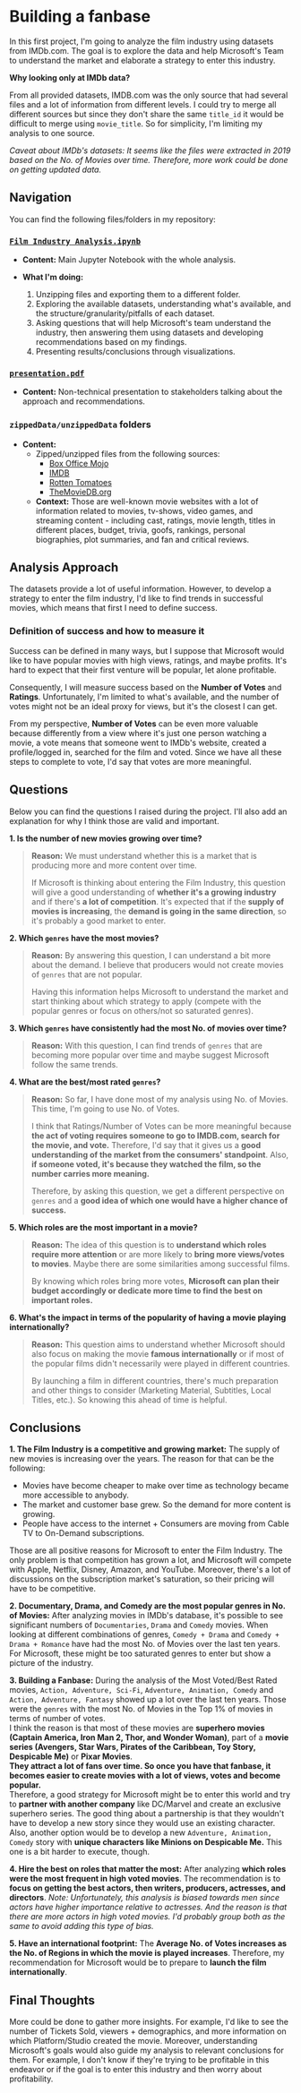 # Building a fanbase

In this first project, I'm going to analyze the film industry using datasets from IMDb.com. The goal is to explore the data and help Microsoft's Team to understand the market and elaborate a strategy to enter this industry.

**Why looking only at IMDb data?**

From all provided datasets, IMDB.com was the only source that had several files and a lot of information from different levels. I could try to merge all different sources but since they don't share the same `title_id` it would be difficult to merge using `movie_title`. So for simplicity, I'm limiting my analysis to one source.

_Caveat about IMDb's datasets: It seems like the files were extracted in 2019 based on the No. of Movies over time. Therefore, more work could be done on getting updated data._

## Navigation

You can find the following files/folders in my repository:

### [`Film Industry Analysis.ipynb`](https://github.com/renoneto/first_module_project/blob/main/Film%20Industry%20Analysis.ipynb)

- **Content:** Main Jupyter Notebook with the whole analysis.

- **What I'm doing:**
  1. Unzipping files and exporting them to a different folder.
  2. Exploring the available datasets, understanding what's available, and the structure/granularity/pitfalls of each dataset.
  3. Asking questions that will help Microsoft's team understand the industry, then answering them using datasets and developing recommendations based on my findings.
  4. Presenting results/conclusions through visualizations.

### [`presentation.pdf`](https://github.com/renoneto/first_module_project/blob/main/presentation.pdf)

- **Content:** Non-technical presentation to stakeholders talking about the approach and recommendations.

### `zippedData/unzippedData` folders

- **Content:**
  - Zipped/unzipped files from the following sources:
    - [Box Office Mojo](https://www.boxofficemojo.com/)
    - [IMDB](https://www.imdb.com/)
    - [Rotten Tomatoes](https://www.rottentomatoes.com/)
    - [TheMovieDB.org](https://www.themoviedb.org/)
  - **Context:** Those are well-known movie websites with a lot of information related to movies, tv-shows, video games, and streaming content - including cast, ratings, movie length, titles in different places, budget, trivia, goofs, rankings, personal biographies, plot summaries, and fan and critical reviews.

## Analysis Approach

The datasets provide a lot of useful information. However, to develop a strategy to enter the film industry, I'd like to find trends in successful movies, which means that first I need to define success.

### Definition of success and how to measure it

Success can be defined in many ways, but I suppose that Microsoft would like to have popular movies with high views, ratings, and maybe profits. It's hard to expect that their first venture will be popular, let alone profitable.

Consequently, I will measure success based on the **Number of Votes** and **Ratings**. Unfortunately, I'm limited to what's available, and the number of votes might not be an ideal proxy for views, but it's the closest I can get.

From my perspective, **Number of Votes** can be even more valuable because differently from a view where it's just one person watching a movie, a vote means that someone went to IMDb's website, created a profile/logged in, searched for the film and voted. Since we have all these steps to complete to vote, I'd say that votes are more meaningful.

## Questions

Below you can find the questions I raised during the project. I'll also add an explanation for why I think those are valid and important.

**1. Is the number of new movies growing over time?**

>**Reason:** We must understand whether this is a market that is producing more and more content over time.
>
> If Microsoft is thinking about entering the Film Industry, this question will give a good understanding of **whether it's a growing industry** and if there's **a lot of competition**. It's expected that if the **supply of movies is increasing**, the **demand is going in the same direction**, so it's probably a good market to enter.

**2. Which `genres` have the most movies?**

>**Reason:** By answering this question, I can understand a bit more about the demand. I believe that producers would not create movies of `genres` that are not popular.
>
>Having this information helps Microsoft to understand the market and start thinking about which strategy to apply (compete with the popular genres or focus on others/not so saturated genres).

**3. Which `genres` have consistently had the most No. of movies over time?**

>**Reason:** With this question, I can find trends of `genres` that are becoming more popular over time and maybe suggest Microsoft follow the same trends.

**4. What are the best/most rated `genres`?**

>**Reason:** So far, I have done most of my analysis using No. of Movies. This time, I'm going to use No. of Votes.
>
>I think that Ratings/Number of Votes can be more meaningful because **the act of voting requires someone to go to IMDB.com, search for the movie, and vote.** Therefore, I'd say that it gives us a **good understanding of the market from the consumers' standpoint**. Also, **if someone voted, it's because they watched the film, so the number carries more meaning.**
>
>Therefore, by asking this question, we get a different perspective on `genres` and a **good idea of which one would have a higher chance of success.**

**5. Which roles are the most important in a movie?**

>**Reason:** The idea of this question is to **understand which roles require more attention** or are more likely to **bring more views/votes to movies**. Maybe there are some similarities among successful films.
>
>By knowing which roles bring more votes, **Microsoft can plan their budget accordingly or dedicate more time to find the best on important roles.**

**6. What's the impact in terms of the popularity of having a movie playing internationally?**

>**Reason:** This question aims to understand whether Microsoft should also focus on making the movie **famous internationally** or if most of the popular films didn't necessarily were played in different countries.
>
>By launching a film in different countries, there's much preparation and other things to consider (Marketing Material, Subtitles, Local Titles, etc.). So knowing this ahead of time is helpful.

## Conclusions

**1. The Film Industry is a competitive and growing market:** The supply of new movies is increasing over the years. The reason for that can be the following:

- Movies have become cheaper to make over time as technology became more accessible to anybody.
- The market and customer base grew. So the demand for more content is growing.
- People have access to the internet + Consumers are moving from Cable TV to On-Demand subscriptions.

Those are all positive reasons for Microsoft to enter the Film Industry. The only problem is that competition has grown a lot, and Microsoft will compete with Apple, Netflix, Disney, Amazon, and YouTube. Moreover, there's a lot of discussions on the subscription market's saturation, so their pricing will have to be competitive.

**2. Documentary, Drama, and Comedy are the most popular genres in No. of Movies:** After analyzing movies in IMDb's database, it's possible to see significant numbers of `Documentaries`, `Drama` and `Comedy` movies. When looking at different combinations of genres, `Comedy + Drama` and `Comedy + Drama + Romance` have had the most No. of Movies over the last ten years. For Microsoft, these might be too saturated genres to enter but show a picture of the industry.

**3. Building a Fanbase:** During the analysis of the Most Voted/Best Rated movies, `Action, Adventure, Sci-Fi`, `Adventure, Animation, Comedy` and `Action, Adventure, Fantasy` showed up a lot over the last ten years. Those were the `genres` with the most No. of Movies in the Top 1% of movies in terms of number of votes. <br>I think the reason is that most of these movies are **superhero movies (Captain America, Iron Man 2, Thor, and Wonder Woman)**, part of a **movie series (Avengers, Star Wars, Pirates of the Caribbean, Toy Story, Despicable Me)** or **Pixar Movies**. <br> **They attract a lot of fans over time. So once you have that fanbase, it becomes easier to create movies with a lot of views, votes and become popular.** <br>
Therefore, a good strategy for Microsoft might be to enter this world and try to **partner with another company** like DC/Marvel and create an exclusive superhero series. The good thing about a partnership is that they wouldn't have to develop a new story since they would use an existing character. <br>Also, another option would be to develop a new `Adventure, Animation, Comedy` story with **unique characters like Minions on Despicable Me.** This one is a bit harder to execute, though.

**4. Hire the best on roles that matter the most:** After analyzing **which roles were the most frequent in high voted movies**. The recommendation is to **focus on getting the best actors, then writers, producers, actresses, and directors**. _Note: Unfortunately, this analysis is biased towards men since actors have higher importance relative to actresses. And the reason is that there are more actors in high voted movies. I'd probably group both as the same to avoid adding this type of bias._

**5. Have an international footprint:** The **Average No. of Votes increases as the No. of Regions in which the movie is played increases**. Therefore, my recommendation for Microsoft would be to prepare to **launch the film internationally**.

## Final Thoughts

More could be done to gather more insights. For example, I'd like to see the number of Tickets Sold, viewers + demographics, and more information on which Platform/Studio created the movie. Moreover, understanding Microsoft's goals would also guide my analysis to relevant conclusions for them. For example, I don't know if they're trying to be profitable in this endeavor or if the goal is to enter this industry and then worry about profitability.
